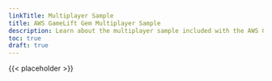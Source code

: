```yaml
---
linkTitle: Multiplayer Sample
title: AWS GameLift Gem Multiplayer Sample
description: Learn about the multiplayer sample included with the AWS GameLift Gem in Open 3D Engine (O3DE).
toc: true
draft: true
---
```


{{< placeholder >}}

